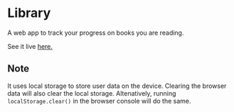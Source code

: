 # Library
A web app to track your progress on books you are reading.

See it live [here.](https://ramanjs.github.io/library/)

## Note
It uses local storage to store user data on the device. Clearing the browser data will also clear the local storage. Altenatively, running `localStorage.clear()` in the browser console will do the same.